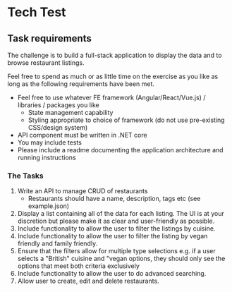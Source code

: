 # Tech Test

## Task requirements

The challenge is to build a full-stack application to display the data and to browse restaurant listings.

Feel free to spend as much or as little time on the exercise as you like as long as the following requirements have been met.

- Feel free to use whatever FE framework (Angular/React/Vue.js) / libraries / packages you like
  - State management capability
  - Styling appropriate to choice of framework (do not use pre-existing CSS/design system)
- API component must be written in .NET core
- You may include tests
- Please include a readme documenting the application architecture and running instructions

### The Tasks

1. Write an API to manage CRUD of restaurants
   - Restaurants should have a name, description, tags etc (see example.json)
1. Display a list containing all of the data for each listing. The UI is at your discretion but please make it as clear and user-friendly as possible.
1. Include functionality to allow the user to filter the listings by cuisine.
1. Include functionality to allow the user to filter the listing by vegan friendly and family friendly.
1. Ensure that the filters allow for multiple type selections e.g. if a user selects a "British" cuisine and "vegan options, they should only see the options that meet both criteria exclusively
1. Include functionality to allow the user to do advanced searching.
1. Allow user to create, edit and delete restaurants.
